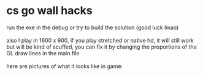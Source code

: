 # cs go wall hacks

run the exe in the debug or try to build the solution (good luck lmao)
<br>
<br>
also I play in 1600 x 900, if you play stretched or native hd, it will still work but will be kind of scuffed, you can fix it by changing the proportions of the GL draw lines in the main file
<br>
<br>
here are pictures of what it looks like in game:
<br>
<img>
